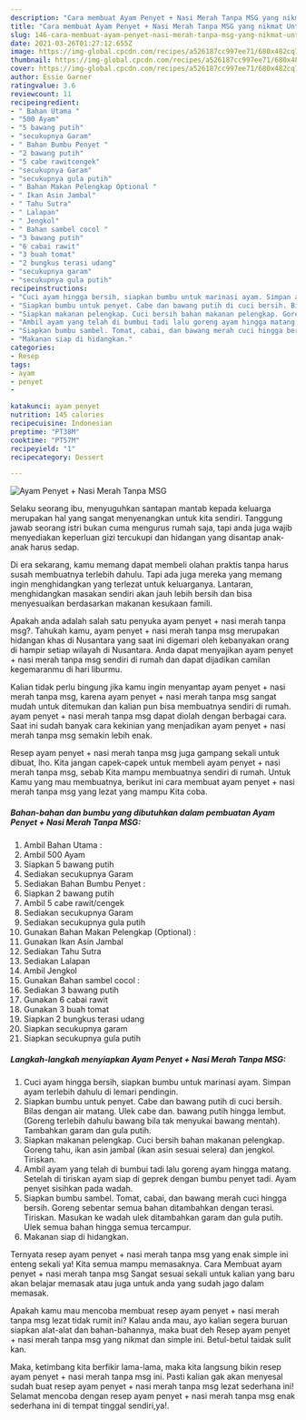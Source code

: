 ```yaml
---
description: "Cara membuat Ayam Penyet + Nasi Merah Tanpa MSG yang nikmat Untuk Jualan"
title: "Cara membuat Ayam Penyet + Nasi Merah Tanpa MSG yang nikmat Untuk Jualan"
slug: 146-cara-membuat-ayam-penyet-nasi-merah-tanpa-msg-yang-nikmat-untuk-jualan
date: 2021-03-26T01:27:12.655Z
image: https://img-global.cpcdn.com/recipes/a526187cc997ee71/680x482cq70/ayam-penyet-nasi-merah-tanpa-msg-foto-resep-utama.jpg
thumbnail: https://img-global.cpcdn.com/recipes/a526187cc997ee71/680x482cq70/ayam-penyet-nasi-merah-tanpa-msg-foto-resep-utama.jpg
cover: https://img-global.cpcdn.com/recipes/a526187cc997ee71/680x482cq70/ayam-penyet-nasi-merah-tanpa-msg-foto-resep-utama.jpg
author: Essie Garner
ratingvalue: 3.6
reviewcount: 11
recipeingredient:
- " Bahan Utama "
- "500 Ayam"
- "5 bawang putih"
- "secukupnya Garam"
- " Bahan Bumbu Penyet "
- "2 bawang putih"
- "5 cabe rawitcengek"
- "secukupnya Garam"
- "secukupnya gula putih"
- " Bahan Makan Pelengkap Optional "
- " Ikan Asin Jambal"
- " Tahu Sutra"
- " Lalapan"
- " Jengkol"
- " Bahan sambel cocol "
- "3 bawang putih"
- "6 cabai rawit"
- "3 buah tomat"
- "2 bungkus terasi udang"
- "secukupnya garam"
- "secukupnya gula putih"
recipeinstructions:
- "Cuci ayam hingga bersih, siapkan bumbu untuk marinasi ayam. Simpan ayam terlebih dahulu di lemari pendingin."
- "Siapkan bumbu untuk penyet. Cabe dan bawang putih di cuci bersih. Bilas dengan air matang. Ulek cabe dan. bawang putih hingga lembut. (Goreng terlebih dahulu bawang bila tak menyukai bawang mentah). Tambahkan garam dan gula putih."
- "Siapkan makanan pelengkap. Cuci bersih bahan makanan pelengkap. Goreng tahu, ikan asin jambal (ikan asin sesuai selera) dan jengkol. Tiriskan."
- "Ambil ayam yang telah di bumbui tadi lalu goreng ayam hingga matang. Setelah di tiriskan ayam siap di geprek dengan bumbu penyet tadi. Ayam penyet sisihkan pada wadah."
- "Siapkan bumbu sambel. Tomat, cabai, dan bawang merah cuci hingga bersih. Goreng sebentar semua bahan ditambahkan dengan terasi. Tiriskan. Masukan ke wadah ulek ditambahkan garam dan gula putih. Ulek semua bahan hingga semua tercampur."
- "Makanan siap di hidangkan."
categories:
- Resep
tags:
- ayam
- penyet
- 

katakunci: ayam penyet  
nutrition: 145 calories
recipecuisine: Indonesian
preptime: "PT38M"
cooktime: "PT57M"
recipeyield: "1"
recipecategory: Dessert

---
```



![Ayam Penyet + Nasi Merah Tanpa MSG](https://img-global.cpcdn.com/recipes/a526187cc997ee71/680x482cq70/ayam-penyet-nasi-merah-tanpa-msg-foto-resep-utama.jpg)

Selaku seorang ibu, menyuguhkan santapan mantab kepada keluarga merupakan hal yang sangat menyenangkan untuk kita sendiri. Tanggung jawab seorang istri bukan cuma mengurus rumah saja, tapi anda juga wajib menyediakan keperluan gizi tercukupi dan hidangan yang disantap anak-anak harus sedap.

Di era  sekarang, kamu memang dapat membeli olahan praktis tanpa harus susah membuatnya terlebih dahulu. Tapi ada juga mereka yang memang ingin menghidangkan yang terlezat untuk keluarganya. Lantaran, menghidangkan masakan sendiri akan jauh lebih bersih dan bisa menyesuaikan berdasarkan makanan kesukaan famili. 



Apakah anda adalah salah satu penyuka ayam penyet + nasi merah tanpa msg?. Tahukah kamu, ayam penyet + nasi merah tanpa msg merupakan hidangan khas di Nusantara yang saat ini digemari oleh kebanyakan orang di hampir setiap wilayah di Nusantara. Anda dapat menyajikan ayam penyet + nasi merah tanpa msg sendiri di rumah dan dapat dijadikan camilan kegemaranmu di hari liburmu.

Kalian tidak perlu bingung jika kamu ingin menyantap ayam penyet + nasi merah tanpa msg, karena ayam penyet + nasi merah tanpa msg sangat mudah untuk ditemukan dan kalian pun bisa membuatnya sendiri di rumah. ayam penyet + nasi merah tanpa msg dapat diolah dengan berbagai cara. Saat ini sudah banyak cara kekinian yang menjadikan ayam penyet + nasi merah tanpa msg semakin lebih enak.

Resep ayam penyet + nasi merah tanpa msg juga gampang sekali untuk dibuat, lho. Kita jangan capek-capek untuk membeli ayam penyet + nasi merah tanpa msg, sebab Kita mampu membuatnya sendiri di rumah. Untuk Kamu yang mau membuatnya, berikut ini cara membuat ayam penyet + nasi merah tanpa msg yang lezat yang mampu Kita coba.

<!--inarticleads1-->

##### Bahan-bahan dan bumbu yang dibutuhkan dalam pembuatan Ayam Penyet + Nasi Merah Tanpa MSG:

1. Ambil  Bahan Utama :
1. Ambil 500 Ayam
1. Siapkan 5 bawang putih
1. Sediakan secukupnya Garam
1. Sediakan  Bahan Bumbu Penyet :
1. Siapkan 2 bawang putih
1. Ambil 5 cabe rawit/cengek
1. Sediakan secukupnya Garam
1. Sediakan secukupnya gula putih
1. Gunakan  Bahan Makan Pelengkap (Optional) :
1. Gunakan  Ikan Asin Jambal
1. Sediakan  Tahu Sutra
1. Sediakan  Lalapan
1. Ambil  Jengkol
1. Gunakan  Bahan sambel cocol :
1. Sediakan 3 bawang putih
1. Gunakan 6 cabai rawit
1. Gunakan 3 buah tomat
1. Siapkan 2 bungkus terasi udang
1. Siapkan secukupnya garam
1. Siapkan secukupnya gula putih




<!--inarticleads2-->

##### Langkah-langkah menyiapkan Ayam Penyet + Nasi Merah Tanpa MSG:

1. Cuci ayam hingga bersih, siapkan bumbu untuk marinasi ayam. Simpan ayam terlebih dahulu di lemari pendingin.
1. Siapkan bumbu untuk penyet. Cabe dan bawang putih di cuci bersih. Bilas dengan air matang. Ulek cabe dan. bawang putih hingga lembut. (Goreng terlebih dahulu bawang bila tak menyukai bawang mentah). Tambahkan garam dan gula putih.
1. Siapkan makanan pelengkap. Cuci bersih bahan makanan pelengkap. Goreng tahu, ikan asin jambal (ikan asin sesuai selera) dan jengkol. Tiriskan.
1. Ambil ayam yang telah di bumbui tadi lalu goreng ayam hingga matang. Setelah di tiriskan ayam siap di geprek dengan bumbu penyet tadi. Ayam penyet sisihkan pada wadah.
1. Siapkan bumbu sambel. Tomat, cabai, dan bawang merah cuci hingga bersih. Goreng sebentar semua bahan ditambahkan dengan terasi. Tiriskan. Masukan ke wadah ulek ditambahkan garam dan gula putih. Ulek semua bahan hingga semua tercampur.
1. Makanan siap di hidangkan.




Ternyata resep ayam penyet + nasi merah tanpa msg yang enak simple ini enteng sekali ya! Kita semua mampu memasaknya. Cara Membuat ayam penyet + nasi merah tanpa msg Sangat sesuai sekali untuk kalian yang baru akan belajar memasak atau juga untuk anda yang sudah jago dalam memasak.

Apakah kamu mau mencoba membuat resep ayam penyet + nasi merah tanpa msg lezat tidak rumit ini? Kalau anda mau, ayo kalian segera buruan siapkan alat-alat dan bahan-bahannya, maka buat deh Resep ayam penyet + nasi merah tanpa msg yang nikmat dan simple ini. Betul-betul taidak sulit kan. 

Maka, ketimbang kita berfikir lama-lama, maka kita langsung bikin resep ayam penyet + nasi merah tanpa msg ini. Pasti kalian gak akan menyesal sudah buat resep ayam penyet + nasi merah tanpa msg lezat sederhana ini! Selamat mencoba dengan resep ayam penyet + nasi merah tanpa msg enak sederhana ini di tempat tinggal sendiri,ya!.

